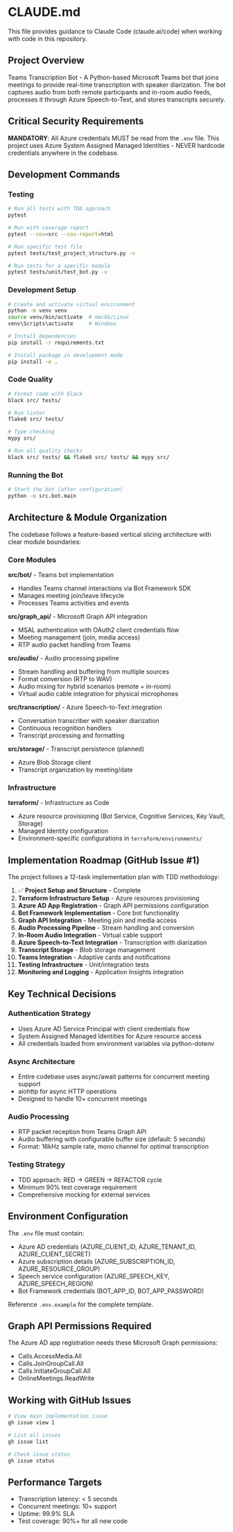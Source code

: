 # CLAUDE.md

This file provides guidance to Claude Code (claude.ai/code) when working with code in this repository.

## Project Overview

Teams Transcription Bot - A Python-based Microsoft Teams bot that joins meetings to provide real-time transcription with speaker diarization. The bot captures audio from both remote participants and in-room audio feeds, processes it through Azure Speech-to-Text, and stores transcripts securely.

## Critical Security Requirements

**MANDATORY**: All Azure credentials MUST be read from the `.env` file. This project uses Azure System Assigned Managed Identities - NEVER hardcode credentials anywhere in the codebase.

## Development Commands

### Testing
```bash
# Run all tests with TDD approach
pytest

# Run with coverage report
pytest --cov=src --cov-report=html

# Run specific test file
pytest tests/test_project_structure.py -v

# Run tests for a specific module
pytest tests/unit/test_bot.py -v
```

### Development Setup
```bash
# Create and activate virtual environment
python -m venv venv
source venv/bin/activate  # macOS/Linux
venv\Scripts\activate     # Windows

# Install dependencies
pip install -r requirements.txt

# Install package in development mode
pip install -e .
```

### Code Quality
```bash
# Format code with black
black src/ tests/

# Run linter
flake8 src/ tests/

# Type checking
mypy src/

# Run all quality checks
black src/ tests/ && flake8 src/ tests/ && mypy src/
```

### Running the Bot
```bash
# Start the bot (after configuration)
python -m src.bot.main
```

## Architecture & Module Organization

The codebase follows a feature-based vertical slicing architecture with clear module boundaries:

### Core Modules

**src/bot/** - Teams bot implementation
- Handles Teams channel interactions via Bot Framework SDK
- Manages meeting join/leave lifecycle
- Processes Teams activities and events

**src/graph_api/** - Microsoft Graph API integration
- MSAL authentication with OAuth2 client credentials flow
- Meeting management (join, media access)
- RTP audio packet handling from Teams

**src/audio/** - Audio processing pipeline
- Stream handling and buffering from multiple sources
- Format conversion (RTP to WAV)
- Audio mixing for hybrid scenarios (remote + in-room)
- Virtual audio cable integration for physical microphones

**src/transcription/** - Azure Speech-to-Text integration
- Conversation transcriber with speaker diarization
- Continuous recognition handlers
- Transcript processing and formatting

**src/storage/** - Transcript persistence (planned)
- Azure Blob Storage client
- Transcript organization by meeting/date

### Infrastructure

**terraform/** - Infrastructure as Code
- Azure resource provisioning (Bot Service, Cognitive Services, Key Vault, Storage)
- Managed Identity configuration
- Environment-specific configurations in `terraform/environments/`

## Implementation Roadmap (GitHub Issue #1)

The project follows a 12-task implementation plan with TDD methodology:

1. ✅ **Project Setup and Structure** - Complete
2. **Terraform Infrastructure Setup** - Azure resources provisioning
3. **Azure AD App Registration** - Graph API permissions configuration
4. **Bot Framework Implementation** - Core bot functionality
5. **Graph API Integration** - Meeting join and media access
6. **Audio Processing Pipeline** - Stream handling and conversion
7. **In-Room Audio Integration** - Virtual cable support
8. **Azure Speech-to-Text Integration** - Transcription with diarization
9. **Transcript Storage** - Blob storage management
10. **Teams Integration** - Adaptive cards and notifications
11. **Testing Infrastructure** - Unit/integration tests
12. **Monitoring and Logging** - Application Insights integration

## Key Technical Decisions

### Authentication Strategy
- Uses Azure AD Service Principal with client credentials flow
- System Assigned Managed Identities for Azure resource access
- All credentials loaded from environment variables via python-dotenv

### Async Architecture
- Entire codebase uses async/await patterns for concurrent meeting support
- aiohttp for async HTTP operations
- Designed to handle 10+ concurrent meetings

### Audio Processing
- RTP packet reception from Teams Graph API
- Audio buffering with configurable buffer size (default: 5 seconds)
- Format: 16kHz sample rate, mono channel for optimal transcription

### Testing Strategy
- TDD approach: RED → GREEN → REFACTOR cycle
- Minimum 90% test coverage requirement
- Comprehensive mocking for external services

## Environment Configuration

The `.env` file must contain:
- Azure AD credentials (AZURE_CLIENT_ID, AZURE_TENANT_ID, AZURE_CLIENT_SECRET)
- Azure subscription details (AZURE_SUBSCRIPTION_ID, AZURE_RESOURCE_GROUP)
- Speech service configuration (AZURE_SPEECH_KEY, AZURE_SPEECH_REGION)
- Bot Framework credentials (BOT_APP_ID, BOT_APP_PASSWORD)

Reference `.env.example` for the complete template.

## Graph API Permissions Required

The Azure AD app registration needs these Microsoft Graph permissions:
- Calls.AccessMedia.All
- Calls.JoinGroupCall.All
- Calls.InitiateGroupCall.All
- OnlineMeetings.ReadWrite

## Working with GitHub Issues

```bash
# View main implementation issue
gh issue view 1

# List all issues
gh issue list

# Check issue status
gh issue status
```

## Performance Targets

- Transcription latency: < 5 seconds
- Concurrent meetings: 10+ support
- Uptime: 99.9% SLA
- Test coverage: 90%+ for all new code